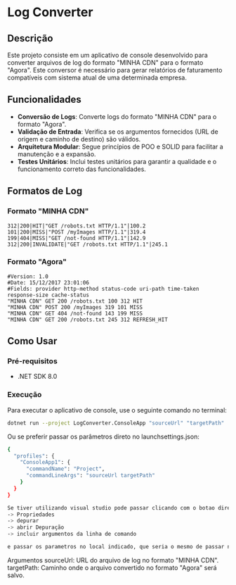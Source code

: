 # Log Converter

## Descrição

Este projeto consiste em um aplicativo de console desenvolvido para converter arquivos de log do formato "MINHA CDN" para o formato "Agora". Este conversor é necessário para gerar relatórios de faturamento compatíveis com  sistema atual de uma determinada empresa.

## Funcionalidades

- **Conversão de Logs**: Converte logs do formato "MINHA CDN" para o formato "Agora".
- **Validação de Entrada**: Verifica se os argumentos fornecidos (URL de origem e caminho de destino) são válidos.
- **Arquitetura Modular**: Segue princípios de POO e SOLID para facilitar a manutenção e a expansão.
- **Testes Unitários**: Inclui testes unitários para garantir a qualidade e o funcionamento correto das funcionalidades.

## Formatos de Log

### Formato "MINHA CDN"
```plaintext
312|200|HIT|"GET /robots.txt HTTP/1.1"|100.2
101|200|MISS|"POST /myImages HTTP/1.1"|319.4
199|404|MISS|"GET /not-found HTTP/1.1"|142.9
312|200|INVALIDATE|"GET /robots.txt HTTP/1.1"|245.1
```


### Formato "Agora"
```plaintext
#Version: 1.0
#Date: 15/12/2017 23:01:06
#Fields: provider http-method status-code uri-path time-taken response-size cache-status
"MINHA CDN" GET 200 /robots.txt 100 312 HIT
"MINHA CDN" POST 200 /myImages 319 101 MISS
"MINHA CDN" GET 404 /not-found 143 199 MISS
"MINHA CDN" GET 200 /robots.txt 245 312 REFRESH_HIT
```


## Como Usar

### Pré-requisitos

- .NET SDK 8.0

### Execução

Para executar o aplicativo de console, use o seguinte comando no terminal:

```sh
dotnet run --project LogConverter.ConsoleApp "sourceUrl" "targetPath"
```
Ou se preferir passar os parâmetros direto no launchsettings.json:

```sh
{
  "profiles": {
    "ConsoleApp1": {
      "commandName": "Project",
      "commandLineArgs": "sourceUrl targetPath"
    }
  }
}

Se tiver utilizando visual studio pode passar clicando com o botao direiro no projeto ConsoleApp
-> Propriedades
-> depurar
-> abrir Depuração
-> incluir argumentos da linha de comando

e passar os parametros no local indicado, que seria o mesmo de passar no json
```
Argumentos
sourceUrl: URL do arquivo de log no formato "MINHA CDN".
targetPath: Caminho onde o arquivo convertido no formato "Agora" será salvo.
